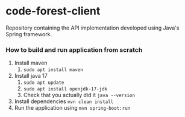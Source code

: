 # code-forest-client
Repository containing the API implementation developed using Java's Spring framework.

### How to build and run application from scratch
1. Install maven 
   1. `sudo apt install maven`
2. Install java 17
   1. `sudo apt update`
   2. `sudo apt install openjdk-17-jdk`
   3. Check that you actually did it `java --version`
3. Install dependencies `mvn clean install`
4. Run the application using `mvn spring-boot:run`
